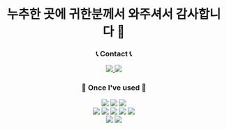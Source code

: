 <h1 align="center"> 누추한 곳에 귀한분께서 와주셔서 감사합니다 👋 </h1>



<h3 align="center"> 📞 Contact 📞 </h3>
<div align="center">
    <a href="mailto:changmin38@gmail.com">
        <img src="https://img.shields.io/badge/Gmail-EA4335?style=for-the-badge&logo=Gmail&logoColor=white"> 
    </a>
    <a href="https://www.instagram.com/chan_g_03">
        <img src="https://img.shields.io/badge/Instagram-E4405F?style=for-the-badge&logo=Instagram&logoColor=white"> 
    </a>
</div>

<h3 align="center">🔨 Once I've used 🔨</h3>
<div align="center">
    <img src = "https://img.shields.io/badge/Java-ED8B00?style=for-the-badge&logo=openjdk&logoColor=white"/>
    <img src = "https://img.shields.io/badge/JavaScript-F7DF1E?style=for-the-badge&logo=JavaScript&logoColor=white"/>
    <img src = "https://img.shields.io/badge/Python-3776AB?style=for-the-badge&logo=python&logoColor=white"/>
 </div>
 <div align="center">
     <img src = "https://img.shields.io/badge/HTML-239120?style=for-the-badge&logo=html5&logoColor=white"/>
     <img src = "https://img.shields.io/badge/CSS-239120?&style=for-the-badge&logo=css3&logoColor=white"/>
     <img src = "https://img.shields.io/badge/Android-3DDC84?style=for-the-badge&logo=android&logoColor=white"/>
     <img src = "https://img.shields.io/badge/MySQL-00000F?style=for-the-badge&logo=mysql&logoColor=white"/>
     <img src = "https://img.shields.io/badge/Flask-000000?style=for-the-badge&logo=flask&logoColor=white"/>
</div>
<div align="center">
    <img src="https://img.shields.io/badge/Git-F05032?style=for-the-badge&logo=git&logoColor=white">
    <img src="https://img.shields.io/badge/GitHub-181717?style=for-the-badge&logo=github&logoColor=white">
</div>
<!--
**bbmini96/bbmini96** is a ✨ _special_ ✨ repository because its `README.md` (this file) appears on your GitHub profile.

Here are some ideas to get you started:

- 🔭 I’m currently working on ...
- 🌱 I’m currently learning ...
- 👯 I’m looking to collaborate on ...
- 🤔 I’m looking for help with ...
- 💬 Ask me about ...
- 📫 How to reach me: ...
- 😄 Pronouns: ...
- ⚡ Fun fact: ...
-->
